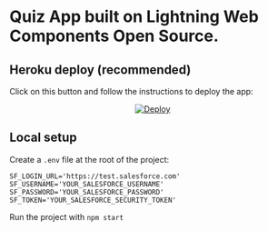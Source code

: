 # Quiz App built on Lightning Web Components Open Source.

## Heroku deploy (recommended)

Click on this button and follow the instructions to deploy the app:

<p align="center">
  <a href="https://heroku.com/deploy">
    <img src="https://www.herokucdn.com/deploy/button.svg" alt="Deploy">
  </a>
<p>

## Local setup

Create a `.env` file at the root of the project:

```
SF_LOGIN_URL='https://test.salesforce.com'
SF_USERNAME='YOUR_SALESFORCE_USERNAME'
SF_PASSWORD='YOUR_SALESFORCE_PASSWORD'
SF_TOKEN='YOUR_SALESFORCE_SECURITY_TOKEN'
```

Run the project with `npm start`
